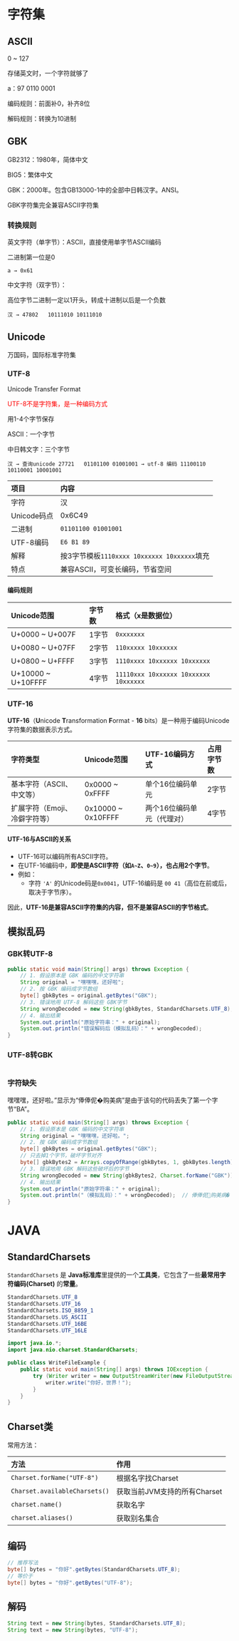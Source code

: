 # 字符集

## ASCII

0 ~ 127

存储英文时，一个字符就够了

a：97   0110 0001

编码规则：前面补0，补齐8位

解码规则：转换为10进制



## GBK

GB2312：1980年，简体中文

BIG5：繁体中文

GBK：2000年。包含GB13000-1中的全部中日韩汉字。ANSI。

GBK字符集完全兼容ASCII字符集

### 转换规则

英文字符（单字节）：ASCII，直接使用单字节ASCII编码

二进制第一位是0

```
a → 0x61
```

中文字符（双字节）：

高位字节二进制一定以1开头，转成十进制以后是一个负数

```
汉 → 47802   10111010 10111010
```









## Unicode

万国码，国际标准字符集



### UTF-8

Unicode Transfer Format

<span style="color:red">UTF-8不是字符集，是一种编码方式</span>

用1-4个字节保存

ASCII：一个字节

中日韩文字：三个字节

```
汉 → 查询unicode 27721   01101100 01001001 → utf-8 编码 11100110 10110001 10001001
```

| 项目        | 内容                                        |
| :---------- | :------------------------------------------ |
| 字符        | 汉                                          |
| Unicode码点 | 0x6C49                                      |
| 二进制      | `01101100 01001001`                         |
| UTF-8编码   | `E6 B1 89`                                  |
| 解释        | 按3字节模板`1110xxxx 10xxxxxx 10xxxxxx`填充 |
| 特点        | 兼容ASCII，可变长编码，节省空间             |

#### 编码规则

| Unicode范围        | 字节数 | 格式（x是数据位）                     |
| :----------------- | :----- | :------------------------------------ |
| U+0000 ~ U+007F    | 1字节  | `0xxxxxxx`                            |
| U+0080 ~ U+07FF    | 2字节  | `110xxxxx 10xxxxxx`                   |
| U+0800 ~ U+FFFF    | 3字节  | `1110xxxx 10xxxxxx 10xxxxxx`          |
| U+10000 ~ U+10FFFF | 4字节  | `11110xxx 10xxxxxx 10xxxxxx 10xxxxxx` |



### UTF-16

**UTF-16**（**U**nicode **T**ransformation **F**ormat - **16** bits）是一种用于编码Unicode字符集的数据表示方式。

| 字符类型                      | Unicode范围        | UTF-16编码方式             | 占用字节数 |
| :---------------------------- | :----------------- | :------------------------- | :--------- |
| 基本字符（ASCII、中文等）     | 0x0000 ~ 0xFFFF    | 单个16位编码单元           | 2字节      |
| 扩展字符（Emoji、冷僻字符等） | 0x10000 ~ 0x10FFFF | 两个16位编码单元（代理对） | 4字节      |

#### UTF-16与ASCII的关系

- UTF-16可以编码所有ASCII字符。
- 在UTF-16编码中，**即使是ASCII字符（如`A~Z`、`0~9`），也占用2个字节**。
- 例如：
  - 字符 `'A'` 的Unicode码是`0x0041`，UTF-16编码是 `00 41`（高位在前或后，取决于字节序）。

因此，**UTF-16是兼容ASCII字符集的内容，但不是兼容ASCII的字节格式**。







## 模拟乱码

### GBK转UTF-8

```java
public static void main(String[] args) throws Exception {
    // 1. 假设原本是 GBK 编码的中文字符串
    String original = "嘿嘿嘿，还好啦";
    // 2. 按 GBK 编码成字节数组
    byte[] gbkBytes = original.getBytes("GBK");
    // 3. 错误地用 UTF-8 解码这些 GBK字节
    String wrongDecoded = new String(gbkBytes, StandardCharsets.UTF_8);
    // 4. 输出结果
    System.out.println("原始字符串：" + original);
    System.out.println("错误解码后（模拟乱码）：" + wrongDecoded);
}
```

### UTF-8转GBK

```java

```



### 字符缺失

嘿嘿嘿，还好啦。”显示为“俸俸伲�购美病”是由于该句的代码丢失了第一个字节“BA”。

```java
public static void main(String[] args) throws Exception {
    // 1. 假设原本是 GBK 编码的中文字符串
    String original = "嘿嘿嘿，还好啦。";
    // 2. 按 GBK 编码成字节数组
    byte[] gbkBytes = original.getBytes("GBK");
    // 只去掉1个字节，破坏字节对齐
    byte[] gbkBytes2 = Arrays.copyOfRange(gbkBytes, 1, gbkBytes.length);
    // 3. 错误地用 GBK 解码这些破坏后的字节
    String wrongDecoded = new String(gbkBytes2, Charset.forName("GBK"));
    // 4. 输出结果
    System.out.println("原始字符串：" + original);
    System.out.println("（模拟乱码）：" + wrongDecoded);  // 俸俸伲购美病�
}
```





# JAVA

## StandardCharsets

`StandardCharsets` 是 **Java标准库**里提供的一个**工具类**，它包含了一些**最常用字符编码(Charset)** 的**常量**。

```java
StandardCharsets.UTF_8
StandardCharsets.UTF_16
StandardCharsets.ISO_8859_1
StandardCharsets.US_ASCII
StandardCharsets.UTF_16BE
StandardCharsets.UTF_16LE
```

```java
import java.io.*;
import java.nio.charset.StandardCharsets;

public class WriteFileExample {
    public static void main(String[] args) throws IOException {
        try (Writer writer = new OutputStreamWriter(new FileOutputStream("file.txt"), StandardCharsets.UTF_8)) {
            writer.write("你好，世界！");
        }
    }
}
```

## Charset类



常用方法：

| 方法                          | 作用                         |
| :---------------------------- | :--------------------------- |
| `Charset.forName("UTF-8")`    | 根据名字找Charset            |
| `Charset.availableCharsets()` | 获取当前JVM支持的所有Charset |
| `charset.name()`              | 获取名字                     |
| `charset.aliases()`           | 获取别名集合                 |



## 编码

```java
// 推荐写法
byte[] bytes = "你好".getBytes(StandardCharsets.UTF_8);
// 等价于
byte[] bytes = "你好".getBytes("UTF-8");
```



## 解码

```java
String text = new String(bytes, StandardCharsets.UTF_8);
String text = new String(bytes, "UTF-8");
```













